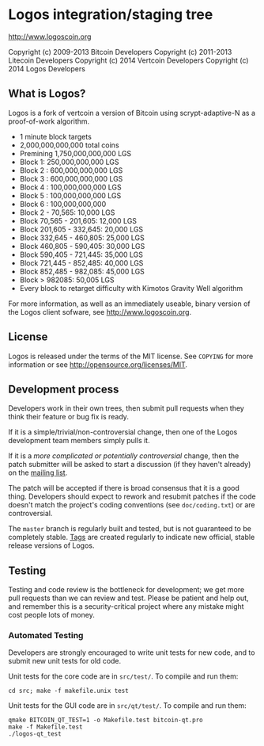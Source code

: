 Logos integration/staging tree
================================

http://www.logoscoin.org

Copyright (c) 2009-2013 Bitcoin Developers
Copyright (c) 2011-2013 Litecoin Developers
Copyright (c) 2014 Vertcoin Developers
Copyright (c) 2014 Logos Developers

What is Logos?
----------------

Logos is a fork of vertcoin a version of Bitcoin using scrypt-adaptive-N as a proof-of-work algorithm.
 - 1 minute block targets
 - 2,000,000,000,000 total coins
 - Premining 1,750,000,000,000 LGS
 - Block 1: 250,000,000,000 LGS
 - Block 2 : 600,000,000,000 LGS
 - Block 3 : 600,000,000,000 LGS
 - Block 4 : 100,000,000,000 LGS
 - Block 5 : 100,000,000,000 LGS
 - Block 6 : 100,000,000,000
 - Block 2 - 70,565: 10,000 LGS
 - Block 70,565 - 201,605: 12,000 LGS
 - Block 201,605 - 332,645: 20,000 LGS
 - Block 332,645 - 460,805: 25,000 LGS
 - Block 460,805 - 590,405: 30,000 LGS
 - Block 590,405 - 721,445: 35,000 LGS
 - Block 721,445 - 852,485: 40,000 LGS
 - Block 852,485 - 982,085: 45,000 LGS
 - Block > 982085: 50,005 LGS
 - Every block to retarget difficulty with Kimotos Gravity Well algorithm

For more information, as well as an immediately useable, binary version of
the Logos client sofware, see http://www.logoscoin.org.

License
-------

Logos is released under the terms of the MIT license. See `COPYING` for more
information or see http://opensource.org/licenses/MIT.

Development process
-------------------

Developers work in their own trees, then submit pull requests when they think
their feature or bug fix is ready.

If it is a simple/trivial/non-controversial change, then one of the Logos
development team members simply pulls it.

If it is a *more complicated or potentially controversial* change, then the patch
submitter will be asked to start a discussion (if they haven't already) on the
[mailing list](http://sourceforge.net/mailarchive/forum.php?forum_name=bitcoin-development).

The patch will be accepted if there is broad consensus that it is a good thing.
Developers should expect to rework and resubmit patches if the code doesn't
match the project's coding conventions (see `doc/coding.txt`) or are
controversial.

The `master` branch is regularly built and tested, but is not guaranteed to be
completely stable. [Tags](https://github.com/bitcoin/bitcoin/tags) are created
regularly to indicate new official, stable release versions of Logos.

Testing
-------

Testing and code review is the bottleneck for development; we get more pull
requests than we can review and test. Please be patient and help out, and
remember this is a security-critical project where any mistake might cost people
lots of money.

### Automated Testing

Developers are strongly encouraged to write unit tests for new code, and to
submit new unit tests for old code.

Unit tests for the core code are in `src/test/`. To compile and run them:

    cd src; make -f makefile.unix test

Unit tests for the GUI code are in `src/qt/test/`. To compile and run them:

    qmake BITCOIN_QT_TEST=1 -o Makefile.test bitcoin-qt.pro
    make -f Makefile.test
    ./logos-qt_test

